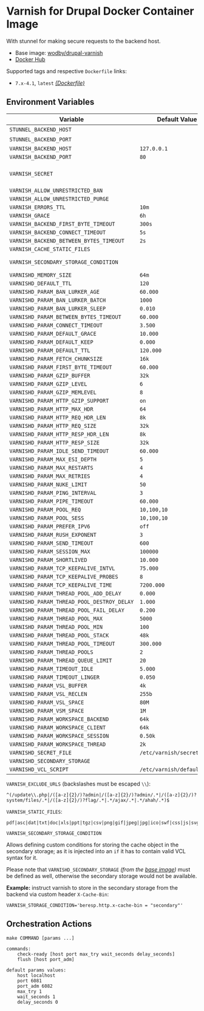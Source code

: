 # Varnish for Drupal Docker Container Image

With stunnel for making secure requests to the backend host.

* Base image: [wodby/drupal-varnish](https://github.com/wodby/drupal-varnish)
* [Docker Hub](https://hub.docker.com/r/wodby/drupal-varnish)

Supported tags and respective `Dockerfile` links:

* `7.x-4.1`, `latest` [_(Dockerfile)_](./Dockerfile)

## Environment Variables

| Variable                                   | Default Value              | Description                      |
| ------------------------------------------ | -------------------------- | -------------------------------- |
| `STUNNEL_BACKEND_HOST`                     |                            | REQUIRED                         |
| `STUNNEL_BACKEND_PORT`                     |                            | REQUIRED                         |
| `VARNISH_BACKEND_HOST`                     | `127.0.0.1`                |                                  |
| `VARNISH_BACKEND_PORT`                     | `80`                       |                                  |
| `VARNISH_SECRET`                           |                            | Generated automatically if blank |
| `VARNISH_ALLOW_UNRESTRICTED_BAN`           |                            |                                  |
| `VARNISH_ALLOW_UNRESTRICTED_PURGE`         |                            |                                  |
| `VARNISH_ERRORS_TTL`                       | `10m`                      |                                  |
| `VARNISH_GRACE`                            | `6h`                       |                                  |
| `VARNISH_BACKEND_FIRST_BYTE_TIMEOUT`       | `300s`                     |                                  |
| `VARNISH_BACKEND_CONNECT_TIMEOUT`          | `5s`                       |                                  |
| `VARNISH_BACKEND_BETWEEN_BYTES_TIMEOUT`    | `2s`                       |                                  |
| `VARNISH_CACHE_STATIC_FILES`               |                            |                                  |
| `VARNISH_SECONDARY_STORAGE_CONDITION`      |                            | Must be valid vcl                |
| `VARNISHD_MEMORY_SIZE`                     | `64m`                      |                                  |
| `VARNISHD_DEFAULT_TTL`                     | `120`                      |                                  |
| `VARNISHD_PARAM_BAN_LURKER_AGE`            | `60.000`                   |                                  |
| `VARNISHD_PARAM_BAN_LURKER_BATCH`          | `1000`                     |                                  |
| `VARNISHD_PARAM_BAN_LURKER_SLEEP`          | `0.010`                    |                                  |
| `VARNISHD_PARAM_BETWEEN_BYTES_TIMEOUT`     | `60.000`                   |                                  |
| `VARNISHD_PARAM_CONNECT_TIMEOUT`           | `3.500`                    |                                  |
| `VARNISHD_PARAM_DEFAULT_GRACE`             | `10.000`                   |                                  |
| `VARNISHD_PARAM_DEFAULT_KEEP`              | `0.000`                    |                                  |
| `VARNISHD_PARAM_DEFAULT_TTL`               | `120.000`                  |                                  |
| `VARNISHD_PARAM_FETCH_CHUNKSIZE`           | `16k`                      |                                  |
| `VARNISHD_PARAM_FIRST_BYTE_TIMEOUT`        | `60.000`                   |                                  |
| `VARNISHD_PARAM_GZIP_BUFFER`               | `32k`                      |                                  |
| `VARNISHD_PARAM_GZIP_LEVEL`                | `6`                        |                                  |
| `VARNISHD_PARAM_GZIP_MEMLEVEL`             | `8`                        |                                  |
| `VARNISHD_PARAM_HTTP_GZIP_SUPPORT`         | `on`                       |                                  |
| `VARNISHD_PARAM_HTTP_MAX_HDR`              | `64`                       |                                  |
| `VARNISHD_PARAM_HTTP_REQ_HDR_LEN`          | `8k`                       |                                  |
| `VARNISHD_PARAM_HTTP_REQ_SIZE`             | `32k`                      |                                  |
| `VARNISHD_PARAM_HTTP_RESP_HDR_LEN`         | `8k`                       |                                  |
| `VARNISHD_PARAM_HTTP_RESP_SIZE`            | `32k`                      |                                  |
| `VARNISHD_PARAM_IDLE_SEND_TIMEOUT`         | `60.000`                   |                                  |
| `VARNISHD_PARAM_MAX_ESI_DEPTH`             | `5`                        |                                  |
| `VARNISHD_PARAM_MAX_RESTARTS`              | `4`                        |                                  |
| `VARNISHD_PARAM_MAX_RETRIES`               | `4`                        |                                  |
| `VARNISHD_PARAM_NUKE_LIMIT`                | `50`                       |                                  |
| `VARNISHD_PARAM_PING_INTERVAL`             | `3`                        |                                  |
| `VARNISHD_PARAM_PIPE_TIMEOUT`              | `60.000`                   |                                  |
| `VARNISHD_PARAM_POOL_REQ`                  | `10,100,10`                |                                  |
| `VARNISHD_PARAM_POOL_SESS`                 | `10,100,10`                |                                  |
| `VARNISHD_PARAM_PREFER_IPV6`               | `off`                      |                                  |
| `VARNISHD_PARAM_RUSH_EXPONENT`             | `3`                        |                                  |
| `VARNISHD_PARAM_SEND_TIMEOUT`              | `600`                      |                                  |
| `VARNISHD_PARAM_SESSION_MAX`               | `100000`                   |                                  |
| `VARNISHD_PARAM_SHORTLIVED`                | `10.000`                   |                                  |
| `VARNISHD_PARAM_TCP_KEEPALIVE_INTVL`       | `75.000`                   |                                  |
| `VARNISHD_PARAM_TCP_KEEPALIVE_PROBES`      | `8`                        |                                  |
| `VARNISHD_PARAM_TCP_KEEPALIVE_TIME`        | `7200.000`                 |                                  |
| `VARNISHD_PARAM_THREAD_POOL_ADD_DELAY`     | `0.000`                    |                                  |
| `VARNISHD_PARAM_THREAD_POOL_DESTROY_DELAY` | `1.000`                    |                                  |
| `VARNISHD_PARAM_THREAD_POOL_FAIL_DELAY`    | `0.200`                    |                                  |
| `VARNISHD_PARAM_THREAD_POOL_MAX`           | `5000`                     |                                  |
| `VARNISHD_PARAM_THREAD_POOL_MIN`           | `100`                      |                                  |
| `VARNISHD_PARAM_THREAD_POOL_STACK`         | `48k`                      |                                  |
| `VARNISHD_PARAM_THREAD_POOL_TIMEOUT`       | `300.000`                  |                                  |
| `VARNISHD_PARAM_THREAD_POOLS`              | `2`                        |                                  |
| `VARNISHD_PARAM_THREAD_QUEUE_LIMIT`        | `20`                       |                                  |
| `VARNISHD_PARAM_TIMEOUT_IDLE`              | `5.000`                    |                                  |
| `VARNISHD_PARAM_TIMEOUT_LINGER`            | `0.050`                    |                                  |
| `VARNISHD_PARAM_VSL_BUFFER`                | `4k`                       |                                  |
| `VARNISHD_PARAM_VSL_RECLEN`                | `255b`                     |                                  |
| `VARNISHD_PARAM_VSL_SPACE`                 | `80M`                      |                                  |
| `VARNISHD_PARAM_VSM_SPACE`                 | `1M`                       |                                  |
| `VARNISHD_PARAM_WORKSPACE_BACKEND`         | `64k`                      |                                  |
| `VARNISHD_PARAM_WORKSPACE_CLIENT`          | `64k`                      |                                  |
| `VARNISHD_PARAM_WORKSPACE_SESSION`         | `0.50k`                    |                                  |
| `VARNISHD_PARAM_WORKSPACE_THREAD`          | `2k`                       |                                  |
| `VARNISHD_SECRET_FILE`                     | `/etc/varnish/secret`      |                                  |
| `VARNISHD_SECONDARY_STORAGE`               |                            |                                  |
| `VARNISHD_VCL_SCRIPT`                      | `/etc/varnish/default.vcl` |                                  |


`VARNISH_EXCLUDE_URLS` (backslashes must be escaped `\\`):

```
^(/update\\.php|/([a-z]{2}/)?admin|/([a-z]{2}/)?admin/.*|/([a-z]{2}/)?system/files/.*|/([a-z]{2}/)?flag/.*|.*/ajax/.*|.*/ahah/.*)$
```

`VARNISH_STATIC_FILES`:

```
pdf|asc|dat|txt|doc|xls|ppt|tgz|csv|png|gif|jpeg|jpg|ico|swf|css|js|svg
```

`VARNISH_SECONDARY_STORAGE_CONDITION`

Allows defining custom conditions for storing the cache object in the secondary 
storage; as it is injected into an `if` it has to contain valid VCL syntax for it.

Please note that `VARNISHD_SECONDARY_STORAGE` _(from the [base image](https://github.com/wodby/varnish))_
 must be defined as well, otherwise the secondary storage would not be available.

**Example:** instruct varnish to store in the secondary storage from the backend
via custom header `X-Cache-Bin`:

`VARNISH_STORAGE_CONDITION='beresp.http.x-cache-bin = "secondary"'`


## Orchestration Actions

```
make COMMAND [params ...]

commands:
    check-ready [host port max_try wait_seconds delay_seconds]
    flush [host port_adm]
 
default params values:
    host localhost
    port 6081
    port_adm 6082
    max_try 1
    wait_seconds 1
    delay_seconds 0
```
